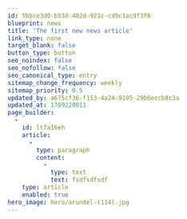 ```yaml
---
id: 5bbce3d0-b53d-402d-921c-cd9c1ac9f3f6
blueprint: news
title: 'The first new news article'
link_type: none
target_blank: false
button_type: button
seo_noindex: false
seo_nofollow: false
seo_canonical_type: entry
sitemap_change_frequency: weekly
sitemap_priority: 0.5
updated_by: a675cf36-f153-4a24-9195-29b6eccb8c3a
updated_at: 1709220011
page_builder:
  -
    id: lt7a16eh
    article:
      -
        type: paragraph
        content:
          -
            type: text
            text: fsdfsdfsdf
    type: article
    enabled: true
hero_image: hero/arundel-(114).jpg
---
```

